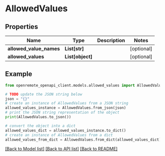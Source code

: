 # AllowedValues


## Properties

Name | Type | Description | Notes
------------ | ------------- | ------------- | -------------
**allowed_value_names** | **List[str]** |  | [optional] 
**allowed_values** | **List[object]** |  | [optional] 

## Example

```python
from openremote_openapi_client.models.allowed_values import AllowedValues

# TODO update the JSON string below
json = "{}"
# create an instance of AllowedValues from a JSON string
allowed_values_instance = AllowedValues.from_json(json)
# print the JSON string representation of the object
print(AllowedValues.to_json())

# convert the object into a dict
allowed_values_dict = allowed_values_instance.to_dict()
# create an instance of AllowedValues from a dict
allowed_values_from_dict = AllowedValues.from_dict(allowed_values_dict)
```
[[Back to Model list]](../README.md#documentation-for-models) [[Back to API list]](../README.md#documentation-for-api-endpoints) [[Back to README]](../README.md)


